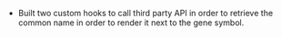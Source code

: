 - Built two custom hooks to call third party API in order to retrieve the common name in order to render it next to the gene symbol. 